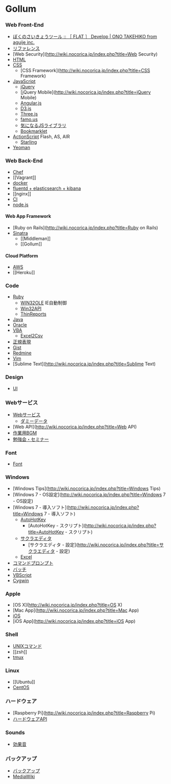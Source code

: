 # Gollum

### Web Front-End
- [ぼくのさいきょうツール :: ［ FLAT ］ Develop | ONO TAKEHIKO from aguije inc.](http://flat.is/develop/2014/02/ultimate/)
- [リファレンス](http://wiki.nocorica.jp/index.php?title=リファレンス)
- [Web Security](http://wiki.nocorica.jp/index.php?title=Web Security)
- [HTML](http://wiki.nocorica.jp/index.php?title=HTML)
- [CSS](http://wiki.nocorica.jp/index.php?title=CSS)
    - [CSS Framework](http://wiki.nocorica.jp/index.php?title=CSS Framework)
- [JavaScript](http://wiki.nocorica.jp/index.php?title=JavaScript)
    - [jQuery](http://wiki.nocorica.jp/index.php?title=jQuery)
    - [jQuery Mobile](http://wiki.nocorica.jp/index.php?title=jQuery Mobile)
    - [Angular.js](http://wiki.nocorica.jp/index.php?title=Angular.js)
    - [D3.js](http://wiki.nocorica.jp/index.php?title=D3.js)
    - [Three.js](http://wiki.nocorica.jp/index.php?title=Three.js)
    - [famo.us](http://wiki.nocorica.jp/index.php?title=famo.us)
    - [気になるJSライブラリ](http://wiki.nocorica.jp/index.php?title=気になるJSライブラリ)
    - [Bookmarklet](http://wiki.nocorica.jp/index.php?title=Bookmarklet)
- [ActionScript](http://wiki.nocorica.jp/index.php?title=ActionScript) Flash, AS, AIR
    - [Starling](http://wiki.nocorica.jp/index.php?title=Starling)
- [Yeoman](http://wiki.nocorica.jp/index.php?title=Yeoman)

### Web Back-End
- [Chef](http://wiki.nocorica.jp/index.php?title=Chef)
- [[Vagrant]]
- [docker](http://wiki.nocorica.jp/index.php?title=docker)
- [fluentd + elasticsearch + kibana](http://wiki.nocorica.jp/index.php?title=Fluentd_%2B_elasticsearch_%2B_kibana)
- [[nginx]]
- [CI](http://wiki.nocorica.jp/index.php?title=CI)
- [node.js](http://wiki.nocorica.jp/index.php?title=node.js)

#### Web App Framework
- [Ruby on Rails](http://wiki.nocorica.jp/index.php?title=Ruby on Rails)
- [Sinatra](http://wiki.nocorica.jp/index.php?title=Sinatra)
    - [[Middleman]]
    - [[Gollum]]

#### Cloud Platform
- [AWS](http://wiki.nocorica.jp/index.php?title=AWS)
- [[Heroku]]

### Code
- [Ruby](http://wiki.nocorica.jp/index.php?title=Ruby)
    - [WIN32OLE](http://wiki.nocorica.jp/index.php?title=WIN32OLE) IE自動制御
    - [Win32API](http://wiki.nocorica.jp/index.php?title=Win32API)
    - [ThinReports](http://wiki.nocorica.jp/index.php?title=ThinReports)
- [Java](http://wiki.nocorica.jp/index.php?title=Java)
- [Oracle](http://wiki.nocorica.jp/index.php?title=Oracle)
- [VBA](http://wiki.nocorica.jp/index.php?title=VBA)
    - [Excel2Csv](http://wiki.nocorica.jp/index.php?title=Excel2Csv)
- [正規表現](http://wiki.nocorica.jp/index.php?title=正規表現)
- [Gist](http://wiki.nocorica.jp/index.php?title=Gist)
- [Redmine](http://wiki.nocorica.jp/index.php?title=Redmine)
- [Vim](http://wiki.nocorica.jp/index.php?title=Vim)
- [Sublime Text](http://wiki.nocorica.jp/index.php?title=Sublime Text)

### Design
- [UI](http://wiki.nocorica.jp/index.php?title=UI)

### Webサービス
- [Webサービス](http://wiki.nocorica.jp/index.php?title=Webサービス)
    - [ダミーデータ](http://wiki.nocorica.jp/index.php?title=ダミーデータ)
- [Web API](http://wiki.nocorica.jp/index.php?title=Web API)
- [作業用BGM](http://wiki.nocorica.jp/index.php?title=作業用BGM)
- [勉強会・セミナー](http://wiki.nocorica.jp/index.php?title=勉強会・セミナー)

### Font
- [Font](http://wiki.nocorica.jp/index.php?title=Font)

### Windows
- [Windows Tips](http://wiki.nocorica.jp/index.php?title=Windows Tips)
- [Windows 7 - OS設定](http://wiki.nocorica.jp/index.php?title=Windows 7 - OS設定)
- [Windows 7 - 導入ソフト](http://wiki.nocorica.jp/index.php?title=Windows 7 - 導入ソフト)
    - [AutoHotKey](http://wiki.nocorica.jp/index.php?title=AutoHotKey)
        - [AutoHotKey - スクリプト](http://wiki.nocorica.jp/index.php?title=AutoHotKey - スクリプト)
    - [サクラエディタ](http://wiki.nocorica.jp/index.php?title=サクラエディタ)
        - [サクラエディタ - 設定](http://wiki.nocorica.jp/index.php?title=サクラエディタ - 設定)
    - [Excel](http://wiki.nocorica.jp/index.php?title=Excel)
- [コマンドプロンプト](http://wiki.nocorica.jp/index.php?title=コマンドプロンプト)
- [バッチ](http://wiki.nocorica.jp/index.php?title=バッチ)
- [VBScript](http://wiki.nocorica.jp/index.php?title=VBScript)
- [Cygwin](http://wiki.nocorica.jp/index.php?title=Cygwin)

### Apple
- [OS X](http://wiki.nocorica.jp/index.php?title=OS X)
- [Mac App](http://wiki.nocorica.jp/index.php?title=Mac App)
- [iOS](http://wiki.nocorica.jp/index.php?title=iOS)
- [iOS App](http://wiki.nocorica.jp/index.php?title=iOS App)

### Shell
- [UNIXコマンド](http://wiki.nocorica.jp/index.php?title=UNIXコマンド)
- [[zsh]]
- [tmux](http://wiki.nocorica.jp/index.php?title=tmux)

### Linux
- [[Ubuntu]]
- [CentOS](http://wiki.nocorica.jp/index.php?title=CentOS)

### ハードウェア
- [Raspberry Pi](http://wiki.nocorica.jp/index.php?title=Raspberry Pi)
- [ハードウェアAPI](http://wiki.nocorica.jp/index.php?title=ハードウェアAPI)

### Sounds
-  [効果音](http://wiki.nocorica.jp/index.php?title=効果音)

### バックアップ
- [バックアップ](http://wiki.nocorica.jp/index.php?title=バックアップ)
- [MediaWiki](http://wiki.nocorica.jp/index.php?title=MediaWiki)
